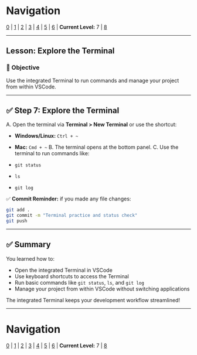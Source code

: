 # Navigation
[0](./vscode-install-and-intro-lv0.md) | [1](./vscode-install-and-intro-lv1.md) | [2](./vscode-install-and-intro-lv2.md) | [3](./vscode-install-and-intro-lv3.md) | [4](./vscode-install-and-intro-lv4.md) | [5](./vscode-install-and-intro-lv5.md) | [6](./vscode-install-and-intro-lv6.md) | **Current Level:** 7 | [8](./vscode-install-and-intro-lv8.md)

---

## Lesson: Explore the Terminal

### 🎯 Objective

Use the integrated Terminal to run commands and manage your project from within VSCode.

---

## ✅ Step 7: Explore the Terminal

A. Open the terminal via **Terminal > New Terminal** or use the shortcut:

   * **Windows/Linux:** `Ctrl + ~`
   * **Mac:** `Cmd + ~`
B. The terminal opens at the bottom panel.
C. Use the terminal to run commands like:

   * `git status`
   * `ls`
   * `git log`

✅ **Commit Reminder:** if you made any file changes:

```bash
git add .
git commit -m "Terminal practice and status check"
git push
```

---

## ✅ Summary

You learned how to:
* Open the integrated Terminal in VSCode
* Use keyboard shortcuts to access the Terminal
* Run basic commands like `git status`, `ls`, and `git log`
* Manage your project from within VSCode without switching applications

The integrated Terminal keeps your development workflow streamlined!

---

# Navigation
[0](./vscode-install-and-intro-lv0.md) | [1](./vscode-install-and-intro-lv1.md) | [2](./vscode-install-and-intro-lv2.md) | [3](./vscode-install-and-intro-lv3.md) | [4](./vscode-install-and-intro-lv4.md) | [5](./vscode-install-and-intro-lv5.md) | [6](./vscode-install-and-intro-lv6.md) | **Current Level:** 7 | [8](./vscode-install-and-intro-lv8.md) 